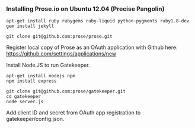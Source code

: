### Installing Prose.io on Ubuntu 12.04 (Precise Pangolin) ###

    apt-get install ruby rubygems ruby-liquid python-pygments ruby1.8-dev
    gem install jekyll

    git clone git@github.com:prose/prose.git
    
Register local copy of Prose as an OAuth application with Github here: https://github.com/settings/applications/new

Install Node.JS to run Gatekeeper.

    apt-get install nodejs npm
    npm install express
    
    git clone git@github.com:prose/gatekeeper.git
    cd gatekeeper
    node server.js

Add client ID and secret from OAuth app registration to gatekeeper/config.json.
